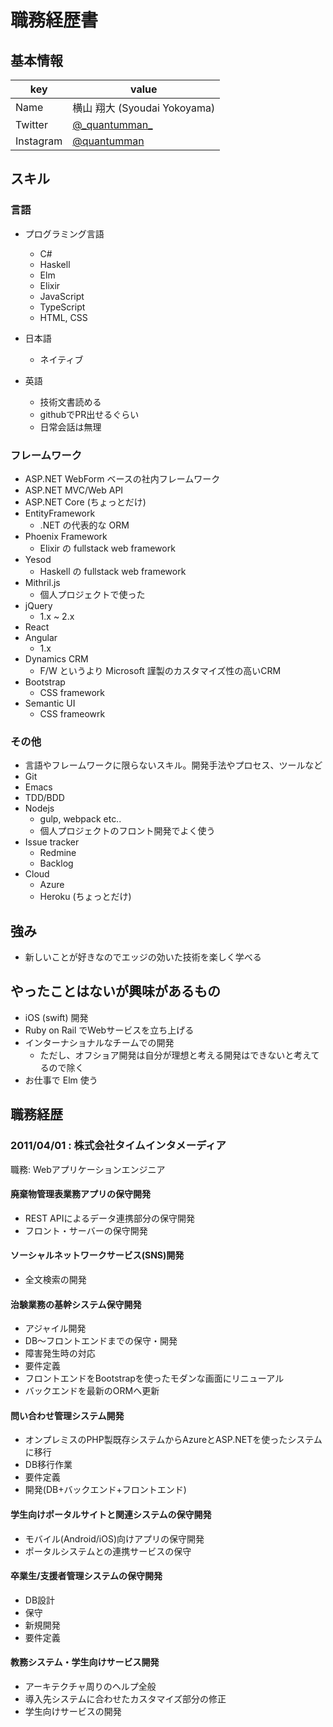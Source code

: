 # 職務経歴書

## 基本情報

|key|value|
|---|-----|
|Name|横山 翔大 (Syoudai Yokoyama)|
|Twitter|[@\_quantumman_](https://twitter.com/_quantumman_)|
|Instagram|[@quantumman](https://www.instagram.com/quantumman/)|

## スキル

### 言語

* プログラミング言語
  * C#
  * Haskell
  * Elm
  * Elixir
  * JavaScript
  * TypeScript
  * HTML, CSS

* 日本語
  * ネイティブ
* 英語
  * 技術文書読める
  * githubでPR出せるぐらい
  * 日常会話は無理

### フレームワーク

* ASP.NET WebForm ベースの社内フレームワーク
* ASP.NET MVC/Web API
* ASP.NET Core (ちょっとだけ)
* EntityFramework
  * .NET の代表的な ORM
* Phoenix Framework
  * Elixir の fullstack web framework
* Yesod
  * Haskell の fullstack web framework
* Mithril.js
  * 個人プロジェクトで使った
* jQuery
  * 1.x ~ 2.x
* React
* Angular
  * 1.x
* Dynamics CRM
  * F/W というより Microsoft 謹製のカスタマイズ性の高いCRM
* Bootstrap
  * CSS framework
* Semantic UI
  * CSS frameowrk

### その他

* 言語やフレームワークに限らないスキル。開発手法やプロセス、ツールなど
 * Git
 * Emacs
 * TDD/BDD
 * Nodejs
   * gulp, webpack etc..
   * 個人プロジェクトのフロント開発でよく使う
 * Issue tracker
   * Redmine
   * Backlog
 * Cloud
   * Azure
   * Heroku (ちょっとだけ)

## 強み

* 新しいことが好きなのでエッジの効いた技術を楽しく学べる

## やったことはないが興味があるもの

* iOS (swift) 開発
* Ruby on Rail でWebサービスを立ち上げる
* インターナショナルなチームでの開発
  * ただし、オフショア開発は自分が理想と考える開発はできないと考えてるので除く
* お仕事で Elm 使う


## 職務経歴

### 2011/04/01 : 株式会社タイムインタメーディア

職務: Webアプリケーションエンジニア

#### 廃棄物管理表業務アプリの保守開発

* REST APIによるデータ連携部分の保守開発
* フロント・サーバーの保守開発

#### ソーシャルネットワークサービス(SNS)開発

* 全文検索の開発

#### 治験業務の基幹システム保守開発

* アジャイル開発
* DB〜フロントエンドまでの保守・開発
* 障害発生時の対応
* 要件定義
* フロントエンドをBootstrapを使ったモダンな画面にリニューアル
* バックエンドを最新のORMへ更新

#### 問い合わせ管理システム開発

* オンプレミスのPHP製既存システムからAzureとASP.NETを使ったシステムに移行
* DB移行作業
* 要件定義
* 開発(DB+バックエンド+フロントエンド)

#### 学生向けポータルサイトと関連システムの保守開発

* モバイル(Android/iOS)向けアプリの保守開発
* ポータルシステムとの連携サービスの保守

#### 卒業生/支援者管理システムの保守開発

* DB設計
* 保守
* 新規開発
* 要件定義

#### 教務システム・学生向けサービス開発

* アーキテクチャ周りのヘルプ全般
* 導入先システムに合わせたカスタマイズ部分の修正
* 学生向けサービスの開発
